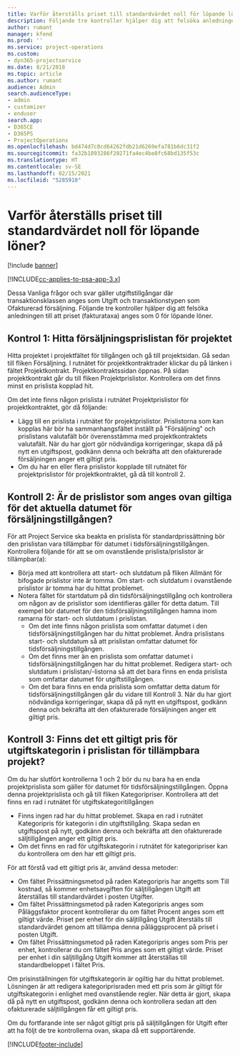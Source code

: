 ```yaml
---
title: Varför återställs priset till standardvärdet noll för löpande löner?
description: Följande tre kontroller hjälper dig att felsöka anledningen till att priset anges som standardvärdet 0 för löpande löner.
author: rumant
manager: kfend
ms.prod: ''
ms.service: project-operations
ms.custom:
- dyn365-projectservice
ms.date: 8/21/2018
ms.topic: article
ms.author: rumant
audience: Admin
search.audienceType:
- admin
- customizer
- enduser
search.app:
- D365CE
- D365PS
- ProjectOperations
ms.openlocfilehash: bd474d7c0cd64262fdb21d6269efa781b6dc31f2
ms.sourcegitcommit: fa32b1893286f20271fa4ec4be8fc68bd135f53c
ms.translationtype: HT
ms.contentlocale: sv-SE
ms.lasthandoff: 02/15/2021
ms.locfileid: "5285910"
---
```

# <a name="why-is-the-price-defaulting-to-zero-on-expense-sales-actuals"></a>Varför återställs priset till standardvärdet noll för löpande löner?

[!include [banner](../includes/psa-now-project-operations.md)]

[!INCLUDE[cc-applies-to-psa-app-3.x](../includes/cc-applies-to-psa-app-3x.md)]

Dessa Vanliga frågor och svar gäller utgiftstillgångar där transaktionsklassen anges som Utgift och transaktionstypen som Ofakturerad försäljning. Följande tre kontroller hjälper dig att felsöka anledningen till att priset (fakturataxa) anges som 0 för löpande löner.

## <a name="check-1-identify-the-sales-price-list-for-project"></a>Kontrol 1: Hitta försäljningsprislistan för projektet

Hitta projektet i projektfältet för tillgången och gå till projektsidan. Gå sedan till fliken Försäljning. I rutnätet för projektkontraktrader klickar du på länken i fältet Projektkontrakt. Projektkontraktssidan öppnas. På sidan projektkontrakt går du till fliken Projektprislistor. Kontrollera om det finns minst en prislista kopplad hit.

Om det inte finns någon prislista i rutnätet Projektprislistor för projektkontraktet, gör då följande:

- Lägg till en prislista i rutnätet för projektprislistor. Prislistorna som kan kopplas här bör ha sammanhangsfältet inställt på "Försäljning" och prislistans valutafält bör överensstämma med projektkontraktets valutafält. När du har gjort gör nödvändiga korrigeringar, skapa då på nytt en utgiftspost, godkänn denna och bekräfta att den ofakturerade försäljningen anger ett giltigt pris.
- Om du har en eller flera prislistor kopplade till rutnätet för projektprislistor för projektkontraktet, gå då till kontroll 2.

## <a name="check-2-are-any-of-the-price-lists-identified-above-valid-for-the-specific-date-of-the-expense-actual"></a>Kontroll 2: Är de prislistor som anges ovan giltiga för det aktuella datumet för försäljningstillgången?

För att Project Service ska beakta en prislista för standardprissättning bör den prislistan vara tillämpbar för datumet i tidsförsäljningstillgången. Kontrollera följande för att se om ovanstående prislista/prislistor är tillämpbar(a):

- Börja med att kontrollera att start- och slutdatum på fliken Allmänt för bifogade prislistor inte är tomma. Om start- och slutdatum i ovanstående prislistor är tomma har du hittat problemet. 
- Notera fältet för startdatum på din tidsförsäljningstillgång och kontrollera om någon av de prislistor som identifieras gäller för detta datum. Till exempel bör datumet för den tidsförsäljningstillgången hamna inom ramarna för start- och slutdatum i prislistan. 
    - Om det inte finns någon prislista som omfattar datumet i den tidsförsäljningstillgången har du hittat problemet. Ändra prislistans start- och slutdatum så att prislistan omfattar datumet för tidsförsäljningstillgången. 
    - Om det finns mer än en prislista som omfattar datumet i tidsförsäljningstillgången har du hittat problemet. Redigera start- och slutdatum i prislistan/-listorna så att det bara finns en enda prislista som omfattar datumet för utgiftstillgången. 
    - Om det bara finns en enda prislista som omfattar detta datum för tidsförsäljningstillgången går du vidare till Kontroll 3.
När du har gjort nödvändiga korrigeringar, skapa då på nytt en utgiftspost, godkänn denna och bekräfta att den ofakturerade försäljningen anger ett giltigt pris.

## <a name="check-3-is-there-a-valid-price-for-the-expense-category-in-the-applicable-project-price-list"></a>Kontroll 3: Finns det ett giltigt pris för utgiftskategorin i prislistan för tillämpbara projekt? 

Om du har slutfört kontrollerna 1 och 2 bör du nu bara ha en enda projektprislista som gäller för datumet för tidsförsäljningstillgången. Öppna denna projektprislista och gå till fliken Kategoripriser. Kontrollera att det finns en rad i rutnätet för utgiftskategoritillgången
 
- Finns ingen rad har du hittat problemet. Skapa en rad i rutnätet Kategoripris för kategorin i din utgiftstillgång. Skapa sedan en utgiftspost på nytt, godkänn denna och bekräfta att den ofakturerade säljtillgången anger ett giltigt pris. 
- Om det finns en rad för utgiftskategorin i rutnätet för kategoripriser kan du kontrollera om den har ett giltigt pris.

För att förstå vad ett giltigt pris är, använd dessa metoder:

- Om fältet Prissättningsmetod på raden Kategoripris har angetts som Till kostnad, så kommer enhetsavgiften för säljtillgången Utgift att återställas till standardvärdet i posten Utgifter.
- Om fältet Prissättningsmetod på raden Kategoripris anges som Påläggsfaktor procent kontrollerar du om fältet Procent anges som ett giltigt värde. Priset per enhet för din säljtillgång Utgift återställs till standardvärdet genom att tillämpa denna påläggsprocent på priset i posten Utgift.
- Om fältet Prissättningsmetod på raden Kategoripris anges som Pris per enhet, kontrollerar du om fältet Pris anges som ett giltigt värde. Priset per enhet i din säljtillgång Utgift kommer att återställas till standardbeloppet i fältet Pris.

Om prisinställningen för utgiftskategorin är ogiltig har du hittat problemet. Lösningen är att redigera kategoriprisraden med ett pris som är giltigt för utgiftskategorin i enlighet med ovanstående regler. När detta är gjort, skapa då på nytt en utgiftspost, godkänn denna och kontrollera sedan att den ofakturerade säljtillgången får ett giltigt pris.

Om du fortfarande inte ser något giltigt pris på säljtillgången för Utgift efter att ha följt de tre kontrollerna ovan, skapa då ett supportärende.




[!INCLUDE[footer-include](../includes/footer-banner.md)]
